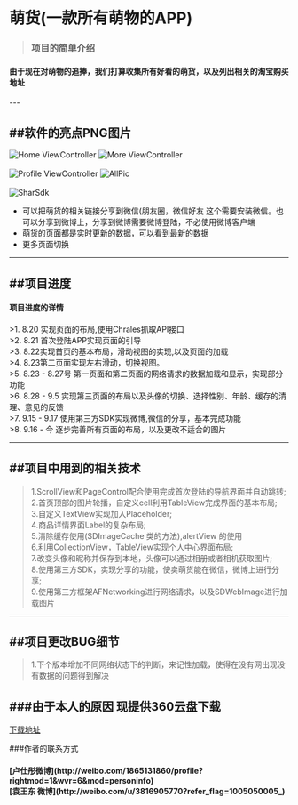 # 萌货(一款所有萌物的APP)
><h3>项目的简单介绍
<h4>由于现在对萌物的追捧，我们打算收集所有好看的萌货，以及列出相关的淘宝购买地址</h4>
---

##软件的亮点PNG图片
--- 
![Home ViewController](https://github.com/Moshimol/Meng/blob/master/Effect/Home.png)
![More ViewController](https://github.com/Moshimol/Meng/blob/master/Effect/More.png)<br><br>
![Profile ViewController](https://github.com/Moshimol/Meng/blob/master/Effect/Profile.png)
![AllPic](https://github.com/Moshimol/Meng/blob/master/Effect/AllPic.png)<br><br>
![SharSdk](https://github.com/Moshimol/Meng/blob/master/Effect/SharSDK.png)

* 可以把萌货的相关链接分享到微信(朋友圈，微信好友 这个需要安装微信。也可以分享到微博上，分享到微博需要微博登陆，不必使用微博客户端
* 萌货的页面都是实时更新的数据，可以看到最新的数据
* 更多页面切换

---


##项目进度
---
<h4>项目进度的详情</h4>
>1. 8.20 实现页面的布局,使用Chrales抓取API接口<br>
>2. 8.21 首次登陆APP实现页面的引导<br>
>3. 8.22实现首页的基本布局，滑动视图的实现,以及页面的加载<br>
>4. 8.23第二页面实现左右滑动，切换视图。<br>
>5. 8.23 - 8.27号 第一页面和第二页面的网络请求的数据加载和显示，实现部分功能<br>
>6. 8.28 - 9.5 实现第三页面的布局以及头像的切换、选择性别、年龄、缓存的清理、意见的反馈<br>
>7. 9.15 - 9.17 使用第三方SDK实现微博,微信的分享，基本完成功能<br>
>8. 9.16 - 今 逐步完善所有页面的布局，以及更改不适合的图片<br>

---

##项目中用到的相关技术
---

>1.ScrollView和PageControl配合使用完成首次登陆的导航界面并自动跳转;<br>
>2.首页顶部的图片轮播，自定义cell利用TableView完成界面的基本布局;<br>
>3.自定义TextView实现加入Placeholder;<br>
>4.商品详情界面Label的复杂布局;<br>
>5.清除缓存使用(SDImageCache 类的方法),alertView 的使用<br>
>6.利用CollectionView，TableView实现个人中心界面布局;<br>
>7.改变头像和昵称并保存到本地，头像可以通过相册或者相机获取图片;<br>
>8.使用第三方SDK，实现分享的功能，使卖萌货能在微信，微博上进行分享;<br>
>9.使用第三方框架AFNetworking进行网络请求，以及SDWebImage进行加载图片

---
##项目更改BUG细节
---
>1.下个版本增加不同网络状态下的判断，来记性加载，使得在没有网出现没有数据的问题得到解决

###由于本人的原因 现提供360云盘下载
---

[下载地址](https://yunpan.cn/ckWD2QNcHytSP)

###作者的联系方式
<h4>[卢仕彤微博](http://weibo.com/1865131860/profile?rightmod=1&wvr=6&mod=personinfo)  <br>[袁王东  微博](http://weibo.com/u/3816905770?refer_flag=1005050005_)
